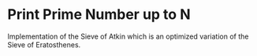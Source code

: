 # Print Prime Number up to N
 Implementation of the Sieve of Atkin which is an optimized variation of the Sieve of Eratosthenes.
